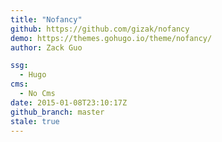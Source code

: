 ```yaml
---
title: "Nofancy"
github: https://github.com/gizak/nofancy
demo: https://themes.gohugo.io/theme/nofancy/
author: Zack Guo

ssg:
  - Hugo
cms:
  - No Cms
date: 2015-01-08T23:10:17Z
github_branch: master
stale: true
---
```

